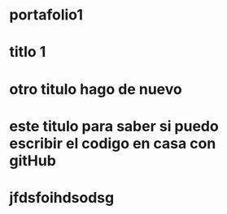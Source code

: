 # portafolio1
# titlo 1
# otro titulo hago de nuevo
# este titulo para saber si puedo escribir el codigo en casa con gitHub
# jfdsfoihdsodsg
